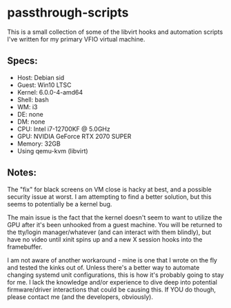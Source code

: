 # passthrough-scripts

This is a small collection of some of the libvirt hooks and automation scripts I've written for my primary VFIO virtual machine.

## Specs:
* Host: Debian sid
* Guest: Win10 LTSC
* Kernel: 6.0.0-4-amd64 
* Shell: bash 
* WM: i3
* DE: none
* DM: none
* CPU: Intel i7-12700KF @ 5.0GHz 
* GPU: NVIDIA GeForce RTX 2070 SUPER 
* Memory: 32GB 
* Using qemu-kvm (libvirt)


## Notes:
The "fix" for black screens on VM close is hacky at best, and a possible security issue at worst. I am attempting to find a better solution, but this seems to potentially be a kernel bug.

The main issue is the fact that the kernel doesn't seem to want to utilize the GPU after it's been unhooked from a guest machine. You will be returned to the tty/login manager/whatever (and can interact with them blindly), but have no video until xinit spins up and a new X session hooks into the framebuffer. 

I am not aware of another workaround - mine is one that I wrote on the fly and tested the kinks out of. Unless there's a better way to automate changing systemd unit configurations, this is how it's probably going to stay for me. I lack the knowledge and/or experience to dive deep into potential firmware/driver interactions that could be causing this. If YOU do though, please contact me (and the developers, obviously).
